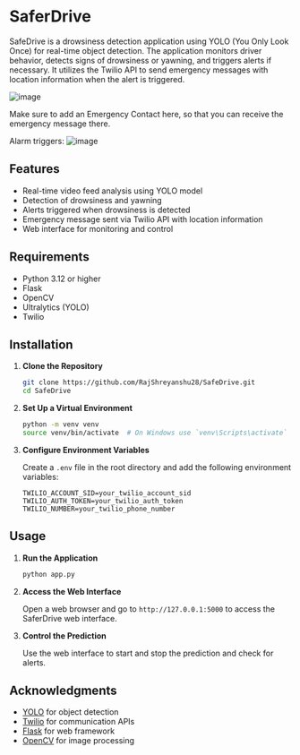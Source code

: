 # SaferDrive

SafeDrive is a drowsiness detection application using YOLO (You Only Look Once) for real-time object detection. The application monitors driver behavior, detects signs of drowsiness or yawning, and triggers alerts if necessary. It utilizes the Twilio API to send emergency messages with location information when the alert is triggered.

![image](https://github.com/user-attachments/assets/c888aa4a-0fd6-4896-8288-b10c79eaf4dc)

Make sure to add an Emergency Contact here, so that you can receive the emergency message there.

Alarm triggers:
![image](https://github.com/user-attachments/assets/1af79041-5c92-426f-8867-5dfc406a7870)

## Features

- Real-time video feed analysis using YOLO model
- Detection of drowsiness and yawning
- Alerts triggered when drowsiness is detected
- Emergency message sent via Twilio API with location information
- Web interface for monitoring and control

## Requirements

- Python 3.12 or higher
- Flask
- OpenCV
- Ultralytics (YOLO)
- Twilio
  
## Installation

1. **Clone the Repository**

    ```bash
    git clone https://github.com/RajShreyanshu28/SafeDrive.git
    cd SafeDrive
    ```

2. **Set Up a Virtual Environment**

    ```bash
    python -m venv venv
    source venv/bin/activate  # On Windows use `venv\Scripts\activate`
    ```

3. **Configure Environment Variables**

    Create a `.env` file in the root directory and add the following environment variables:

    ```plaintext
    TWILIO_ACCOUNT_SID=your_twilio_account_sid
    TWILIO_AUTH_TOKEN=your_twilio_auth_token
    TWILIO_NUMBER=your_twilio_phone_number
    ```

## Usage

1. **Run the Application**

    ```bash
    python app.py
    ```

2. **Access the Web Interface**

    Open a web browser and go to `http://127.0.0.1:5000` to access the SaferDrive web interface.

3. **Control the Prediction**

    Use the web interface to start and stop the prediction and check for alerts.

## Acknowledgments

- [YOLO](https://github.com/ultralytics/yolov8) for object detection
- [Twilio](https://www.twilio.com/) for communication APIs
- [Flask](https://flask.palletsprojects.com/) for web framework
- [OpenCV](https://opencv.org/) for image processing


